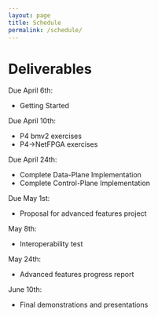 ```yaml
---
layout: page
title: Schedule
permalink: /schedule/
---
```


# Deliverables

Due April 6th:
* Getting Started

Due April 10th:
* P4 bmv2 exercises
* P4->NetFPGA exercises

Due April 24th:
* Complete Data-Plane Implementation
* Complete Control-Plane Implementation

Due May 1st:
* Proposal for advanced features project

May 8th:
* Interoperability test

May 24th:
* Advanced features progress report

June 10th:
* Final demonstrations and presentations



